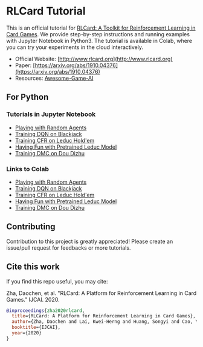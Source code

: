 # RLCard Tutorial
This is an official tutorial for [RLCard: A Toolkit for Reinforcement Learning in Card Games](https://github.com/datamllab/rlcard). We provide step-by-step instructions and running examples with Jupyter Notebook in Python3. The tutorial is available in Colab, where you can try your experiments in the cloud interactively.
*   Official Website: [http://www.rlcard.org](http://www.rlcard.org)
*   Paper: [https://arxiv.org/abs/1910.04376](https://arxiv.org/abs/1910.04376)
*   Resources: [Awesome-Game-AI](https://github.com/datamllab/awesome-game-ai)

## For Python
### Tutorials in Jupyter Notebook
*   [Playing with Random Agents](https://github.com/datamllab/rlcard-tutorial/blob/master/random.ipynb)
*   [Training DQN on Blackjack](https://github.com/datamllab/rlcard-tutorial/blob/master/blackjack_dqn.ipynb)
*   [Training CFR on Leduc Hold'em](https://github.com/datamllab/rlcard-tutorial/blob/master/leduc_holdem_cfr.ipynb)
*   [Having Fun with Pretrained Leduc Model](https://github.com/datamllab/rlcard-tutorial/blob/master/leduc_holdem_pretrained.ipynb)
*   [Training DMC on Dou Dizhu](https://github.com/datamllab/rlcard-tutorial/blob/master/dmc_doudizhu.ipynb)

### Links to Colab
*   [Playing with Random Agents](https://colab.research.google.com/github/mia1996/rlcard-tutoirial/blob/master/random.ipynb)
*   [Training DQN on Blackjack](https://colab.research.google.com/github/mia1996/rlcard-tutoirial/blob/master/blackjack_dqn.ipynb)
*   [Training CFR on Leduc Hold'em](https://colab.research.google.com/github/mia1996/rlcard-tutoirial/blob/master/leduc_holdem_cfr.ipynb)
*   [Having Fun with Pretrained Leduc Model](https://colab.research.google.com/github/mia1996/rlcard-tutoirial/blob/master/leduc_holdem_pretrained.ipynb)
*   [Training DMC on Dou Dizhu](https://colab.research.google.com/github/mia1996/rlcard-tutoirial/blob/master/dmc_doudizhu.ipynb)

## Contributing
Contribution to this project is greatly appreciated! Please create an issue/pull request for feedbacks or more tutorials.

## Cite this work
If you find this repo useful, you may cite:

Zha, Daochen, et al. "RLCard: A Platform for Reinforcement Learning in Card Games." IJCAI. 2020.
```bibtex
@inproceedings{zha2020rlcard,
  title={RLCard: A Platform for Reinforcement Learning in Card Games},
  author={Zha, Daochen and Lai, Kwei-Herng and Huang, Songyi and Cao, Yuanpu and Reddy, Keerthana and Vargas, Juan and Nguyen, Alex and Wei, Ruzhe and Guo, Junyu and Hu, Xia},
  booktitle={IJCAI},
  year={2020}
}
```

